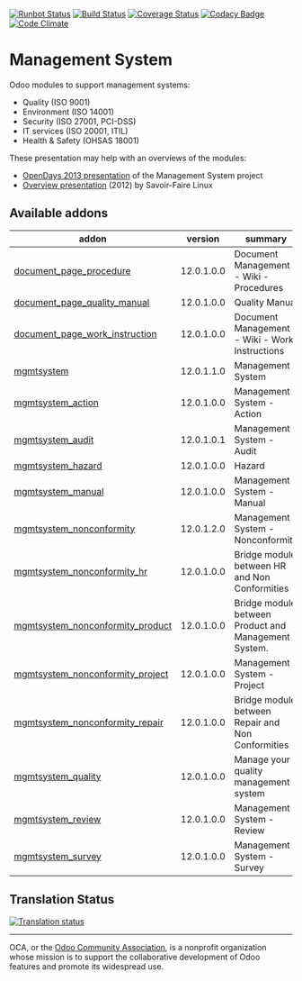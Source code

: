 [![Runbot Status](https://runbot.odoo-community.org/runbot/badge/flat/128/12.0.svg)](https://runbot.odoo-community.org/runbot/repo/github-com-oca-management-system-128)
[![Build Status](https://travis-ci.org/OCA/management-system.svg?branch=12.0)](https://travis-ci.org/OCA/management-system)
[![Coverage Status](https://coveralls.io/repos/OCA/management-system/badge.svg?branch=12.0)](https://coveralls.io/r/OCA/management-system?branch=12.0)
[![Codacy Badge](https://www.codacy.com/project/badge/88b8a3c69bda435581ea4b4f7850d7c2)](https://www.codacy.com/app/OCA/management-system)
[![Code Climate](https://codeclimate.com/github/OCA/management-system/badges/gpa.svg)](https://codeclimate.com/github/OCA/management-system)

# Management System

Odoo modules to support management systems:

* Quality (ISO 9001)
* Environment (ISO 14001)
* Security (ISO 27001, PCI-DSS)
* IT services (ISO 20001, ITIL)
* Health & Safety (OHSAS 18001)

These presentation may help with an overviews of the modules:

* [OpenDays 2013 presentation](http://www.slideshare.net/max3903/iso-anmanagement-systemswithopenerpen) of the Management System project
* [Overview presentation](http://www.slideshare.net/max3903/openerp-management-system-modules) (2012) by Savoir-Faire Linux

[//]: # (addons)

Available addons
----------------
addon | version | summary
--- | --- | ---
[document_page_procedure](document_page_procedure/) | 12.0.1.0.0 | Document Management - Wiki - Procedures
[document_page_quality_manual](document_page_quality_manual/) | 12.0.1.0.0 | Quality Manual
[document_page_work_instruction](document_page_work_instruction/) | 12.0.1.0.0 | Document Management - Wiki - Work Instructions
[mgmtsystem](mgmtsystem/) | 12.0.1.1.0 | Management System
[mgmtsystem_action](mgmtsystem_action/) | 12.0.1.0.0 | Management System - Action
[mgmtsystem_audit](mgmtsystem_audit/) | 12.0.1.0.1 | Management System - Audit
[mgmtsystem_hazard](mgmtsystem_hazard/) | 12.0.1.0.0 | Hazard
[mgmtsystem_manual](mgmtsystem_manual/) | 12.0.1.0.0 | Management System - Manual
[mgmtsystem_nonconformity](mgmtsystem_nonconformity/) | 12.0.1.2.0 | Management System - Nonconformity
[mgmtsystem_nonconformity_hr](mgmtsystem_nonconformity_hr/) | 12.0.1.0.0 | Bridge module between HR and Non Conformities
[mgmtsystem_nonconformity_product](mgmtsystem_nonconformity_product/) | 12.0.1.0.0 | Bridge module between Product and Management System.
[mgmtsystem_nonconformity_project](mgmtsystem_nonconformity_project/) | 12.0.1.0.0 | Management System - Project
[mgmtsystem_nonconformity_repair](mgmtsystem_nonconformity_repair/) | 12.0.1.0.0 | Bridge module between Repair and Non Conformities
[mgmtsystem_quality](mgmtsystem_quality/) | 12.0.1.0.0 | Manage your quality management system
[mgmtsystem_review](mgmtsystem_review/) | 12.0.1.0.0 | Management System - Review
[mgmtsystem_survey](mgmtsystem_survey/) | 12.0.1.0.0 | Management System - Survey

[//]: # (end addons)

## Translation Status

[![Translation status](https://translation.odoo-community.org/widgets/management-system-12-0/-/multi-auto.svg)](https://translation.odoo-community.org/engage/management-system-12-0/?utm_source=widget)

----
OCA, or the [Odoo Community Association](http://odoo-community.org/), is a nonprofit organization whose
mission is to support the collaborative development of Odoo features and
promote its widespread use.
